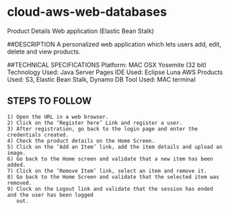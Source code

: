 # cloud-aws-web-databases
Product Details Web application (Elastic Bean Stalk)

##DESCRIPTION
    A personalized web application which lets users add, edit, delete and view products.

##TECHNICAL SPECIFICATIONS
    Platform: MAC OSX Yosemite (32 bit)
    Technology Used: Java Server Pages
    IDE Used: Eclipse Luna
    AWS Products Used: S3, Elastic Bean Stalk, Dynamo DB Tool Used: MAC terminal

## STEPS TO FOLLOW
    1) Open the URL in a web browser.
    2) Click on the ‘Register here’ Link and register a user.
    3) After registration, go back to the login page and enter the credentials created.
    4) Check the product details on the Home Screen.
    5) Click on the ‘Add an Item’ link, add the item details and upload an image.
    6) Go back to the Home screen and validate that a new item has been added.
    7) Click on the ‘Remove Item’ link, select an item and remove it.
    8) Go back to the Home Screen and validate that the selected item was removed.
    9) Clock on the Logout link and validate that the session has ended and the user has been logged
       out.
